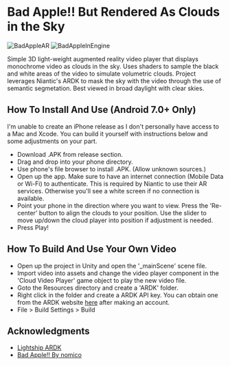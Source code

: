 # Bad Apple!! But Rendered As Clouds in the Sky
![BadAppleAR](https://user-images.githubusercontent.com/10013436/226129854-d050fc54-8905-4da2-b895-8d04ce8e26e4.gif)
![BadAppleInEngine](https://user-images.githubusercontent.com/10013436/226129875-f89e4d82-556d-4bf8-99f2-79d720c581ae.gif)

Simple 3D light-weight augmented reality video player that displays monochrome video as clouds in the sky. Uses shaders to sample the black and white areas of the video to simulate volumetric clouds. Project leverages Niantic's ARDK to mask the sky with the video through the use of semantic segmetation.
Best viewed in broad daylight with clear skies.

## How To Install And Use (Android 7.0+ Only)
I'm unable to create an iPhone release as I don't personally have access to a Mac and Xcode. You can build it yourself with instructions below and some adjustments on your part.

- Download .APK from release section.
- Drag and drop into your phone directory.
- Use phone's file browser to install .APK. (Allow unknown sources.)
- Open up the app. Make sure to have an internet connection (Mobile Data or Wi-Fi) to authenticate. This is required by Niantic to use their AR services. Otherwise you'll see a white screen if no connection is available.
- Point your phone in the direction where you want to view. Press the 'Re-center' button to align the clouds to your position. Use the slider to move up/down the cloud player into position if adjustment is needed.
- Press Play!

## How To Build And Use Your Own Video
- Open up the project in Unity and open the '_mainScene' scene file.
- Import video into assets and change the video player component in the 'Cloud Video Player' game object to play the new video file.
- Goto the Resources directory and create a 'ARDK' folder.
- Right click in the folder and create a ARDK API key. You can obtain one from the ARDK website [here](https://lightship.dev/products/ardk/) after making an account.
- File > Build Settings > Build

## Acknowledgments
- [Lightship ARDK](https://lightship.dev/)
- [Bad Apple!! By nomico](https://www.youtube.com/watch?v=FtutLA63Cp8)

